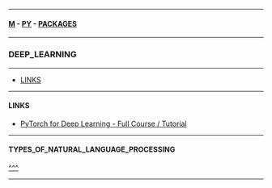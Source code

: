 
---

#### [M](https://github.com/ttltrk/TTT/blob/master/menu.md) - [PY](https://github.com/ttltrk/TTT/blob/master/PY/PY.md) - [PACKAGES](https://github.com/ttltrk/TTT/blob/master/PY/PACKAGES/PACKAGES.md)

---

### DEEP_LEARNING

---

* [LINKS](#LINKS)

---

#### LINKS

* [PyTorch for Deep Learning - Full Course / Tutorial](https://www.youtube.com/watch?v=GIsg-ZUy0MY)

---

#### TYPES_OF_NATURAL_LANGUAGE_PROCESSING

[^^^](#DEEP_LEARNING)

---
